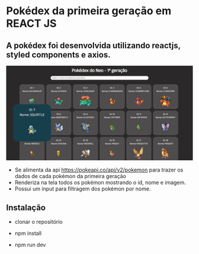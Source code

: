 # Pokédex da primeira geração em REACT JS


## A pokédex foi desenvolvida utilizando reactjs, styled components e axios. 

<img src="./demo.jpg" alt="amostra" srcset="">


- Se alimenta da api https://pokeapi.co/api/v2/pokemon para trazer os dados de cada pokémon da primeira geração
- Renderiza na tela todos os pokémon mostrando o id, nome e imagem.
- Possui um input para filtragem dos pokémon por nome.

## Instalação
- clonar o repositório

- npm install

- npm run dev